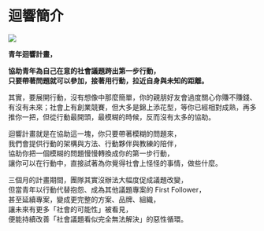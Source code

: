 # 迴響簡介

![](../.gitbook/assets/image%20%288%29.png)

**青年迴響計畫，**

**協助青年為自己在意的社會議題跨出第一步行動，  
只要帶著問題就可以參加，接著用行動，拉近自身與未知的距離。**

其實，要展開行動，沒有想像中那麼簡單，你的親朋好友會過度關心你賺不賺錢、有沒有未來；社會上有創業競賽，但大多是錦上添花型，等你已經相對成熟，再多推你一把，但從行動最開頭，最模糊的時候，反而沒有太多的協助。

迴響計畫就是在協助這一塊，你只要帶著模糊的問題來，  
我們會提供行動的架構與方法、行動夥伴與教練的陪伴，  
協助你把一個模糊的問題慢慢轉換成你的第一步行動，  
讓你可以在行動中，直接試著為你覺得社會上怪怪的事情，做些什麼。

三個月的計畫期間，團隊其實沒辦法大幅度促成議題改變，  
但當青年以行動代替抱怨、成為其他議題專案的 First Follower，  
甚至延續專案，變成更完整的方案、品牌、組織，  
讓未來有更多「社會的可能性」被看見，  
便能持續改善「社會議題看似完全無法解決」的惡性循環。


